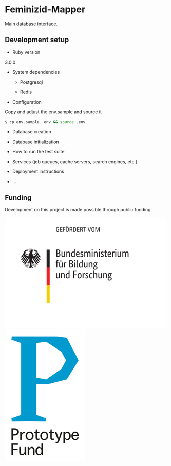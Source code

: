 # Feminizid-Mapper

Main database interface.

## Development setup

* Ruby version

3.0.0

* System dependencies

    - Postgresql

    - Redis

* Configuration

Copy and adjust the env.sample and source it

``` bash
$ cp env.sample .env && source .env
```

* Database creation

* Database initialization

* How to run the test suite

* Services (job queues, cache servers, search engines, etc.)

* Deployment instructions

* ...


## Funding

Development on this project is made possible through public funding.

[![BMBF logo](public/assets/bmbf-logo.svg)](https://www.bmbf.de/)
[![Prototypefund](public/assets/logo-prototype.svg)](https://prototypefund.de/)

